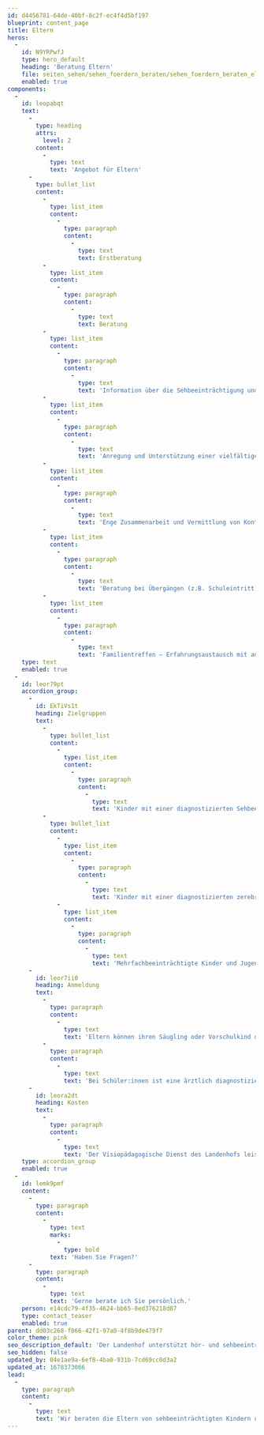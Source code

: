 ```yaml
---
id: d4456781-64de-40bf-8c2f-ec4f4d5bf197
blueprint: content_page
title: Eltern
heros:
  -
    id: N9YRPwfJ
    type: hero_default
    heading: 'Beratung Eltern'
    file: seiten_sehen/sehen_foerdern_beraten/sehen_foerdern_beraten_eltern_2023-01.jpg
    enabled: true
components:
  -
    id: leopabqt
    text:
      -
        type: heading
        attrs:
          level: 2
        content:
          -
            type: text
            text: 'Angebot für Eltern'
      -
        type: bullet_list
        content:
          -
            type: list_item
            content:
              -
                type: paragraph
                content:
                  -
                    type: text
                    text: Erstberatung
          -
            type: list_item
            content:
              -
                type: paragraph
                content:
                  -
                    type: text
                    text: Beratung
          -
            type: list_item
            content:
              -
                type: paragraph
                content:
                  -
                    type: text
                    text: 'Information über die Sehbeeinträchtigung und deren Auswirkungen'
          -
            type: list_item
            content:
              -
                type: paragraph
                content:
                  -
                    type: text
                    text: 'Anregung und Unterstützung einer vielfältigen Interaktion mit dem Kind'
          -
            type: list_item
            content:
              -
                type: paragraph
                content:
                  -
                    type: text
                    text: 'Enge Zusammenarbeit und Vermittlung von Kontakten zu anderen Fachstellen'
          -
            type: list_item
            content:
              -
                type: paragraph
                content:
                  -
                    type: text
                    text: 'Beratung bei Übergängen (z.B. Schuleintritt)'
          -
            type: list_item
            content:
              -
                type: paragraph
                content:
                  -
                    type: text
                    text: 'Familientreffen – Erfahrungsaustausch mit anderen betroffenen Familien'
    type: text
    enabled: true
  -
    id: leor79pt
    accordion_group:
      -
        id: EkTiVs1t
        heading: Zielgruppen
        text:
          -
            type: bullet_list
            content:
              -
                type: list_item
                content:
                  -
                    type: paragraph
                    content:
                      -
                        type: text
                        text: 'Kinder mit einer diagnostizierten Sehbeeinträchtigung (Low Vision)'
          -
            type: bullet_list
            content:
              -
                type: list_item
                content:
                  -
                    type: paragraph
                    content:
                      -
                        type: text
                        text: 'Kinder mit einer diagnostizierten zerebralen visuellen Wahrnehmungsstörung (CVI = Cerebral Visual Impairment)'
              -
                type: list_item
                content:
                  -
                    type: paragraph
                    content:
                      -
                        type: text
                        text: 'Mehrfachbeeinträchtigte Kinder und Jugendliche mit einer Sehbeeinträchtigung'
      -
        id: leor7ii0
        heading: Anmeldung
        text:
          -
            type: paragraph
            content:
              -
                type: text
                text: 'Eltern können ihren Säugling oder Vorschulkind direkt bei uns anmelden.'
          -
            type: paragraph
            content:
              -
                type: text
                text: 'Bei Schüler:innen ist eine ärztlich diagnostizierte Sehbeeinträchtigung oder eine CVI-Verdachtsdiagnose (Cerebral Visual Impairment = zerebrale visuelle Wahrnehmungsstörung) Voraussetzung für eine Anmeldung bei uns.'
      -
        id: leora2dt
        heading: Kosten
        text:
          -
            type: paragraph
            content:
              -
                type: text
                text: 'Der Visiopädagogische Dienst des Landenhofs leistet sein Angebot im Auftrag des Kantons Aargau und ist deshalb kostenlos.'
    type: accordion_group
    enabled: true
  -
    id: lemk9pmf
    content:
      -
        type: paragraph
        content:
          -
            type: text
            marks:
              -
                type: bold
            text: 'Haben Sie Fragen?'
      -
        type: paragraph
        content:
          -
            type: text
            text: 'Gerne berate ich Sie persönlich.'
    person: e14cdc79-4f35-4624-bb65-8ed376218d87
    type: contact_teaser
    enabled: true
parent: dd03c268-f866-42f1-97a0-4f8b9de479f7
color_theme: pink
seo_description_default: 'Der Landenhof unterstützt hör- und sehbeeinträchtigte Kinder & Jugendliche in ihrem selbstbestimmten Leben durch Förderung ihrer Fähigkeiten & Entwicklung'
seo_hidden: false
updated_by: 04e1ae9a-6ef8-4ba0-931b-7cd69cc0d3a2
updated_at: 1678373066
lead:
  -
    type: paragraph
    content:
      -
        type: text
        text: 'Wir beraten die Eltern von sehbeeinträchtigten Kindern und deren Umfeld in allen Fragen rund um die Sehbeeinträchtigung.'
---
```

